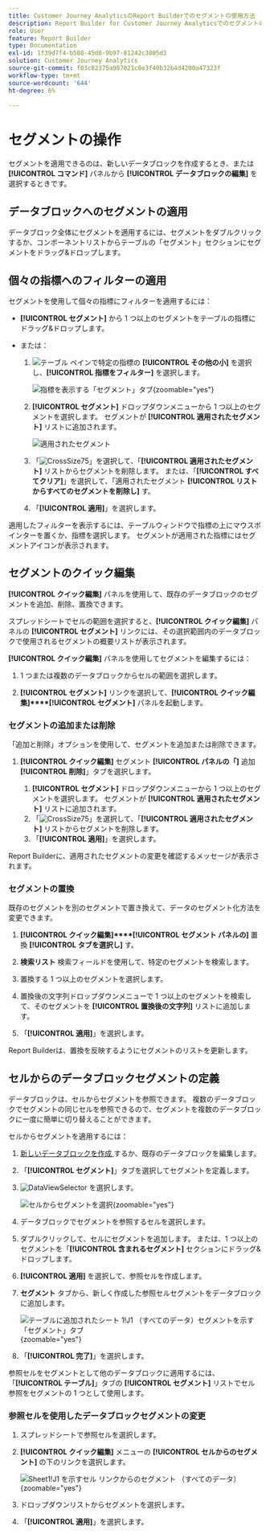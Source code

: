 ```yaml
---
title: Customer Journey AnalyticsのReport Builderでのセグメントの使用方法
description: Report Builder for Customer Journey Analyticsでのセグメントの使用方法について説明します
role: User
feature: Report Builder
type: Documentation
exl-id: 1f39d7f4-b508-45d8-9b97-81242c3805d3
solution: Customer Journey Analytics
source-git-commit: f03c82375a907821c8e3f40b32b4d4200a47323f
workflow-type: tm+mt
source-wordcount: '644'
ht-degree: 6%

---
```


# セグメントの操作

セグメントを適用できるのは、新しいデータブロックを作成するとき、または **[!UICONTROL コマンド]** パネルから **[!UICONTROL データブロックの編集]** を選択するときです。

## データブロックへのセグメントの適用

データブロック全体にセグメントを適用するには、セグメントをダブルクリックするか、コンポーネントリストからテーブルの「セグメント」セクションにセグメントをドラッグ&amp;ドロップします。

## 個々の指標へのフィルターの適用

セグメントを使用して個々の指標にフィルターを適用するには：

* **[!UICONTROL セグメント]** から 1 つ以上のセグメントをテーブルの指標にドラッグ&amp;ドロップします。

* または：

   1. ![ テーブル ](/help/assets/icons/MoreSmall.svg) ペインで特定の指標の **[!UICONTROL その他の小]** を選択し、**[!UICONTROL 指標をフィルター]** を選択します。

      ![ 指標を表示する「セグメント」タブ ](./assets/filter-metric.png){zoomable="yes"}

   1. **[!UICONTROL セグメント]** ドロップダウンメニューから 1 つ以上のセグメントを選択します。 セグメントが **[!UICONTROL 適用されたセグメント]** リストに追加されます。

      ![ 適用されたセグメント ](assets/segments-applied.png)
   1. 「![CrossSize75](/help/assets/icons/CrossSize75.svg)」を選択して、「**[!UICONTROL 適用されたセグメント]** リストからセグメントを削除します。 または、「**[!UICONTROL すべてクリア]**」を選択して、「適用されたセグメント **[!UICONTROL リストからすべてのセグメントを削除し]** す。
   1. 「**[!UICONTROL 適用]**」を選択します。

適用したフィルターを表示するには、テーブルウィンドウで指標の上にマウスポインターを置くか、指標を選択します。 セグメントが適用された指標にはセグメントアイコンが表示されます。


## セグメントのクイック編集

**[!UICONTROL クイック編集]** パネルを使用して、既存のデータブロックのセグメントを追加、削除、置換できます。

スプレッドシートでセルの範囲を選択すると、**[!UICONTROL クイック編集]** パネルの **[!UICONTROL セグメント]** リンクには、その選択範囲内のデータブロックで使用されるセグメントの概要リストが表示されます。

**[!UICONTROL クイック編集]** パネルを使用してセグメントを編集するには：

1. 1 つまたは複数のデータブロックからセルの範囲を選択します。

1. **[!UICONTROL セグメント]** リンクを選択して、**[!UICONTROL クイック編集]****[!UICONTROL セグメント]** パネルを起動します。


### セグメントの追加または削除

「追加と削除」オプションを使用して、セグメントを追加または削除できます。

1. **[!UICONTROL クイック編集]** セグメント **[!UICONTROL パネルの「]** 追加 **[!UICONTROL 削除]**」タブを選択します。


   1. **[!UICONTROL セグメント]** ドロップダウンメニューから 1 つ以上のセグメントを選択します。 セグメントが **[!UICONTROL 適用されたセグメント]** リストに追加されます。
   1. 「![CrossSize75](/help/assets/icons/CrossSize75.svg)」を選択して、「**[!UICONTROL 適用されたセグメント]** リストからセグメントを削除します。
   1. 「**[!UICONTROL 適用]**」を選択します。

Report Builderに、適用されたセグメントの変更を確認するメッセージが表示されます。

### セグメントの置換

既存のセグメントを別のセグメントで置き換えて、データのセグメント化方法を変更できます。

1. **[!UICONTROL クイック編集]****[!UICONTROL セグメント パネルの]** 置換 **[!UICONTROL タブを選択し]** す。

1. **検索リスト** 検索フィールドを使用して、特定のセグメントを検索します。

1. 置換する 1 つ以上のセグメントを選択します。

1. 置換後の文字列ドロップダウンメニューで 1 つ以上のセグメントを検索して、そのセグメントを **[!UICONTROL 置換後の文字列]** リストに追加します。

1. 「**[!UICONTROL 適用]**」を選択します。

Report Builderは、置換を反映するようにセグメントのリストを更新します。

## セルからのデータブロックセグメントの定義

データブロックは、セルからセグメントを参照できます。 複数のデータブロックでセグメントの同じセルを参照できるので、セグメントを複数のデータブロックに一度に簡単に切り替えることができます。

セルからセグメントを適用するには：

1. [ 新しいデータブロックを作成 ](create-a-data-block.md#create-a-data-block) するか、既存のデータブロックを編集します。
1. 「**[!UICONTROL セグメント]**」タブを選択してセグメントを定義します。
1. ![DataViewSelector](/help/assets/icons/DataViewSelector.svg) を選択します。

   ![ セルからセグメントを選択 ](assets/select-segment-from-cell.png){zoomable="yes"}

1. データブロックでセグメントを参照するセルを選択します。

1. ダブルクリックして、セルにセグメントを追加します。 または、1 つ以上のセグメントを「**[!UICONTROL 含まれるセグメント]** セクションにドラッグ&amp;ドロップします。

1. **[!UICONTROL 適用]** を選択して、参照セルを作成します。

1. **セグメント** タブから、新しく作成した参照セルセグメントをデータブロックに追加します。

   ![ テーブルに追加されたシート 1!J1 （すべてのデータ）セグメントを示す「セグメント」タブ ](assets/segment-from-cell-applied.png){zoomable="yes"}

1. 「**[!UICONTROL 完了]**」を選択します。

参照セルをセグメントとして他のデータブロックに適用するには、「**[!UICONTROL テーブル]**」タブの **[!UICONTROL セグメント]** リストでセル参照をセグメントの 1 つとして使用します。

### 参照セルを使用したデータブロックセグメントの変更

1. スプレッドシートで参照セルを選択します。

1. **[!UICONTROL クイック編集]** メニューの **[!UICONTROL セルからのセグメント]** の下のリンクを選択します。

   ![Sheet1!J1 を示すセル リンクからのセグメント （すべてのデータ） ](assets/select-segment-from-cell-in-sheet.png){zoomable="yes"}

1. ドロップダウンリストからセグメントを選択します。

1. 「**[!UICONTROL 適用]**」を選択します。
